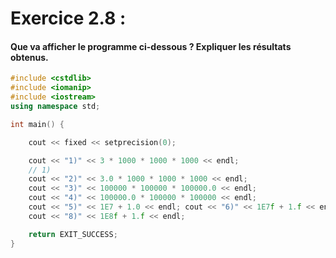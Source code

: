 # Exercice 2.8 : 
#### Que va afficher le programme ci-dessous ? Expliquer les résultats obtenus.

```c++
#include <cstdlib> 
#include <iomanip> 
#include <iostream> 
using namespace std;

int main() {

    cout << fixed << setprecision(0);

    cout << "1)" << 3 * 1000 * 1000 * 1000 << endl;
    // 1) 
    cout << "2)" << 3.0 * 1000 * 1000 * 1000 << endl;
    cout << "3)" << 100000 * 100000 * 100000.0 << endl;
    cout << "4)" << 100000.0 * 100000 * 100000 << endl;
    cout << "5)" << 1E7 + 1.0 << endl; cout << "6)" << 1E7f + 1.f << endl; cout << "7)" << 1E8 + 1.0 << endl;
    cout << "8)" << 1E8f + 1.f << endl;

    return EXIT_SUCCESS;
}
```
